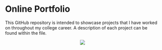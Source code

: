 # Online Portfolio
This GitHub repository is intended to showcase projects that I have worked on throughout my college career.  A description of each project can be found within the file. 

<p align="center"><img src="https://cloud.githubusercontent.com/assets/22650791/19139714/7b7bfa30-8b4c-11e6-8f09-9c28edc0d320.gif" /></p>
